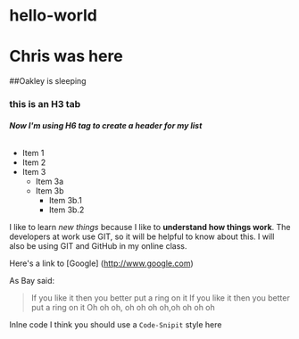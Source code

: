 # hello-world
# Chris was here
##Oakley is sleeping
### this is an H3 tab

###### _**Now I'm using H6 tag to create a header for my list**_
* Item 1
* Item 2
* Item 3
  * Item 3a
  * Item 3b
      * Item 3b.1
      * Item 3b.2

I like to learn *new things* because I like to **understand how things work**.  The developers at work use GIT, so it will be helpful to know about this.  I will also be using GIT and GitHub in my online class.


Here's a link to [Google] (http://www.google.com)

As Bay said:
>If you like it then you better put a ring on it
>If you like it then you better put a ring on it
> Oh oh oh, oh oh oh oh,oh oh oh oh


Inlne code
I think you should use a `Code-Snipit` style here
